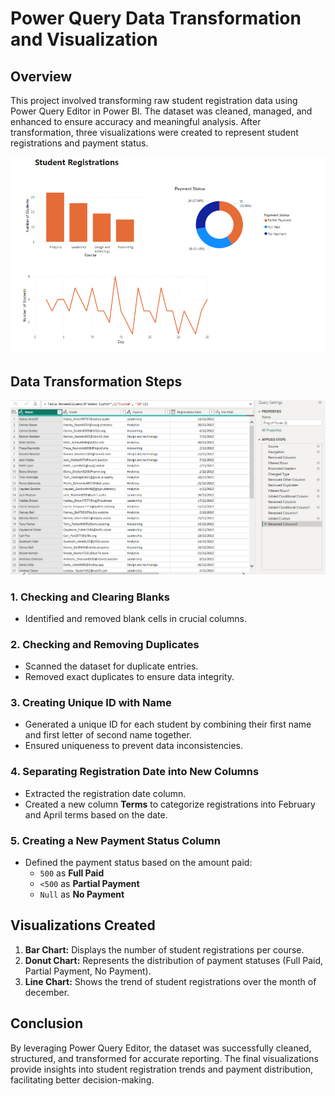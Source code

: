 # Power Query Data Transformation and Visualization

## Overview
This project involved transforming raw student registration data using Power Query Editor in Power BI. The dataset was cleaned, managed, and enhanced to ensure accuracy and meaningful analysis. After transformation, three visualizations were created to represent student registrations and payment status.

![image alt](https://github.com/bbudha77/Power-Query-Editor-Project/blob/3e95b1434bf9977a75abc9b7c462ca1f82f78232/Screenshot%202025-03-19%20204939.png)

## Data Transformation Steps


![image alt](https://github.com/bbudha77/Power-Query-Editor-Project/blob/4b2f03344964fdafb6885be5c988d20fcd4678c5/Screenshot%202025-03-19%20205826.png)

### 1. Checking and Clearing Blanks
- Identified and removed blank cells in crucial columns.

### 2. Checking and Removing Duplicates
- Scanned the dataset for duplicate entries.
- Removed exact duplicates to ensure data integrity.

### 3. Creating Unique ID with Name
- Generated a unique ID for each student by combining their first name and first letter of second name together.
- Ensured uniqueness to prevent data inconsistencies.

### 4. Separating Registration Date into New Columns
- Extracted the registration date column.
- Created a new column **Terms** to categorize registrations into February and April terms based on the date.

### 5. Creating a New Payment Status Column
- Defined the payment status based on the amount paid:
  - `500` as **Full Paid**
  - `<500` as **Partial Payment**
  - `Null` as **No Payment**

## Visualizations Created
1. **Bar Chart:** Displays the number of student registrations per course.
2. **Donut Chart:** Represents the distribution of payment statuses (Full Paid, Partial Payment, No Payment).
3. **Line Chart:** Shows the trend of student registrations over the month of december.

## Conclusion
By leveraging Power Query Editor, the dataset was successfully cleaned, structured, and transformed for accurate reporting. The final visualizations provide insights into student registration trends and payment distribution, facilitating better decision-making.

